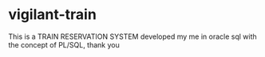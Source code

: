 # vigilant-train
This is a TRAIN RESERVATION SYSTEM developed my me in oracle sql with the concept of PL/SQL, thank you
